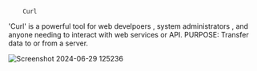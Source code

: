 
        Curl

'Curl' is  a powerful tool for web develpoers , system administrators , and anyone needing to interact with web services or API.
PURPOSE: Transfer data to or from a server.

![Screenshot 2024-06-29 125236](https://github.com/AkashAswal5/kali-tools/assets/149291029/c5db373d-acb4-4dd1-89f1-edc592ad8266)
